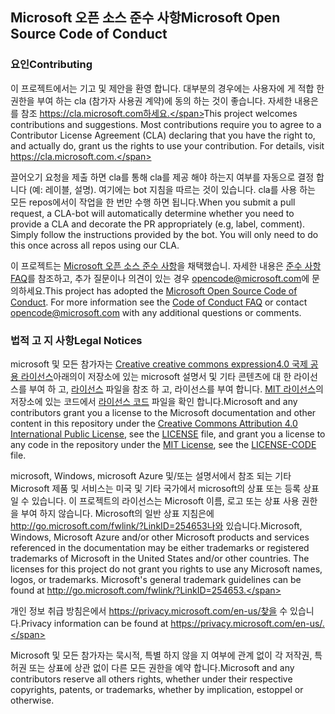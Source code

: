## <a name="microsoft-open-source-code-of-conduct"></a><span data-ttu-id="300d2-101">Microsoft 오픈 소스 준수 사항</span><span class="sxs-lookup"><span data-stu-id="300d2-101">Microsoft Open Source Code of Conduct</span></span>

### <a name="contributing"></a><span data-ttu-id="300d2-102">요인</span><span class="sxs-lookup"><span data-stu-id="300d2-102">Contributing</span></span>

<span data-ttu-id="300d2-p101">이 프로젝트에서는 기고 및 제안을 환영 합니다.  대부분의 경우에는 사용자에 게 적합 한 권한을 부여 하는 cla (참가자 사용권 계약)에 동의 하는 것이 좋습니다. 자세한 내용은를 참조 https://cla.microsoft.com하세요.</span><span class="sxs-lookup"><span data-stu-id="300d2-p101">This project welcomes contributions and suggestions.  Most contributions require you to agree to a Contributor License Agreement (CLA) declaring that you have the right to, and actually do, grant us the rights to use your contribution. For details, visit https://cla.microsoft.com.</span></span>

<span data-ttu-id="300d2-p102">끌어오기 요청을 제출 하면 cla를 통해 cla를 제공 해야 하는지 여부를 자동으로 결정 합니다 (예: 레이블, 설명). 여기에는 bot 지침을 따르는 것이 있습니다. cla를 사용 하는 모든 repos에서이 작업을 한 번만 수행 하면 됩니다.</span><span class="sxs-lookup"><span data-stu-id="300d2-p102">When you submit a pull request, a CLA-bot will automatically determine whether you need to provide a CLA and decorate the PR appropriately (e.g, label, comment). Simply follow the instructions provided by the bot. You will only need to do this once across all repos using our CLA.</span></span>

<span data-ttu-id="300d2-p103">이 프로젝트는 [Microsoft 오픈 소스 준수 사항](https://opensource.microsoft.com/codeofconduct/)을 채택했습니. 자세한 내용은 [준수 사항 FAQ](https://opensource.microsoft.com/codeofconduct/faq/)를 참조하고, 추가 질문이나 의견이 있는 경우 [opencode@microsoft.com](mailto:opencode@microsoft.com)에 문의하세요.</span><span class="sxs-lookup"><span data-stu-id="300d2-p103">This project has adopted the [Microsoft Open Source Code of Conduct](https://opensource.microsoft.com/codeofconduct/). For more information see the [Code of Conduct FAQ](https://opensource.microsoft.com/codeofconduct/faq/) or contact [opencode@microsoft.com](mailto:opencode@microsoft.com) with any additional questions or comments.</span></span>

### <a name="legal-notices"></a><span data-ttu-id="300d2-111">법적 고 지 사항</span><span class="sxs-lookup"><span data-stu-id="300d2-111">Legal Notices</span></span>

<span data-ttu-id="300d2-112">microsoft 및 모든 참가자는 [Creative creative commons expression4.0 국제 공용 라이선스](https://creativecommons.org/licenses/by/4.0/legalcode)아래의이 저장소에 있는 microsoft 설명서 및 기타 콘텐츠에 대 한 라이선스를 부여 하 고, [라이선스](LICENSE) 파일을 참조 하 고, 라이선스를 부여 합니다. [MIT 라이선스](https://opensource.org/licenses/MIT)의 저장소에 있는 코드에서 [라이선스 코드](LICENSE-CODE) 파일을 확인 합니다.</span><span class="sxs-lookup"><span data-stu-id="300d2-112">Microsoft and any contributors grant you a license to the Microsoft documentation and other content in this repository under the [Creative Commons Attribution 4.0 International Public License](https://creativecommons.org/licenses/by/4.0/legalcode), see the [LICENSE](LICENSE) file, and grant you a license to any code in the repository under the [MIT License](https://opensource.org/licenses/MIT), see the [LICENSE-CODE](LICENSE-CODE) file.</span></span>

<span data-ttu-id="300d2-p104">microsoft, Windows, microsoft Azure 및/또는 설명서에서 참조 되는 기타 Microsoft 제품 및 서비스는 미국 및 기타 국가에서 microsoft의 상표 또는 등록 상표 일 수 있습니다. 이 프로젝트의 라이선스는 Microsoft 이름, 로고 또는 상표 사용 권한을 부여 하지 않습니다. Microsoft의 일반 상표 지침은에 http://go.microsoft.com/fwlink/?LinkID=254653나와 있습니다.</span><span class="sxs-lookup"><span data-stu-id="300d2-p104">Microsoft, Windows, Microsoft Azure and/or other Microsoft products and services referenced in the documentation may be either trademarks or registered trademarks of Microsoft in the United States and/or other countries. The licenses for this project do not grant you rights to use any Microsoft names, logos, or trademarks. Microsoft's general trademark guidelines can be found at http://go.microsoft.com/fwlink/?LinkID=254653.</span></span>

<span data-ttu-id="300d2-116">개인 정보 취급 방침은에서 https://privacy.microsoft.com/en-us/찾을 수 있습니다.</span><span class="sxs-lookup"><span data-stu-id="300d2-116">Privacy information can be found at https://privacy.microsoft.com/en-us/.</span></span>

<span data-ttu-id="300d2-117">Microsoft 및 모든 참가자는 묵시적, 특별 하지 않을 지 여부에 관계 없이 각 저작권, 특허권 또는 상표에 상관 없이 다른 모든 권한을 예약 합니다.</span><span class="sxs-lookup"><span data-stu-id="300d2-117">Microsoft and any contributors reserve all others rights, whether under their respective copyrights, patents, or trademarks, whether by implication, estoppel or otherwise.</span></span>
